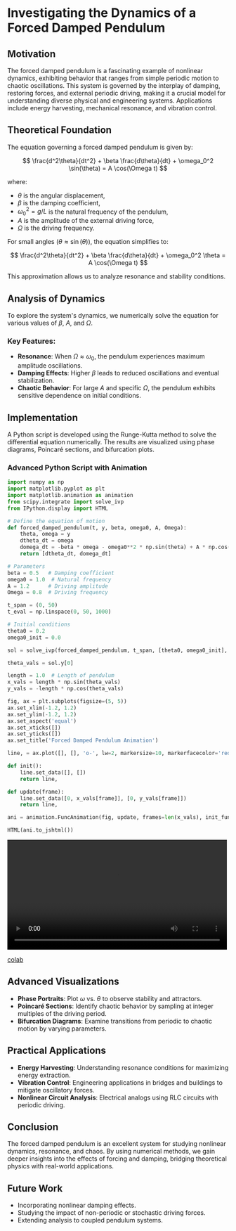 # Investigating the Dynamics of a Forced Damped Pendulum

## Motivation
The forced damped pendulum is a fascinating example of nonlinear dynamics, exhibiting behavior that ranges from simple periodic motion to chaotic oscillations. This system is governed by the interplay of damping, restoring forces, and external periodic driving, making it a crucial model for understanding diverse physical and engineering systems. Applications include energy harvesting, mechanical resonance, and vibration control.

## Theoretical Foundation
The equation governing a forced damped pendulum is given by:

$$
\frac{d^2\theta}{dt^2} + \beta \frac{d\theta}{dt} + \omega_0^2 \sin(\theta) = A \cos(\Omega t)
$$

where:
- $\theta$ is the angular displacement,
- $\beta$ is the damping coefficient,
- $\omega_0^2 = g/L$ is the natural frequency of the pendulum,
- $A$ is the amplitude of the external driving force,
- $\Omega$ is the driving frequency.

For small angles ($\theta \approx \sin(\theta)$), the equation simplifies to:

$$
\frac{d^2\theta}{dt^2} + \beta \frac{d\theta}{dt} + \omega_0^2 \theta = A \cos(\Omega t)
$$

This approximation allows us to analyze resonance and stability conditions.

## Analysis of Dynamics
To explore the system's dynamics, we numerically solve the equation for various values of $\beta$, $A$, and $\Omega$.

### Key Features:
- **Resonance**: When $\Omega \approx \omega_0$, the pendulum experiences maximum amplitude oscillations.
- **Damping Effects**: Higher $\beta$ leads to reduced oscillations and eventual stabilization.
- **Chaotic Behavior**: For large $A$ and specific $\Omega$, the pendulum exhibits sensitive dependence on initial conditions.

## Implementation
A Python script is developed using the Runge-Kutta method to solve the differential equation numerically. The results are visualized using phase diagrams, Poincaré sections, and bifurcation plots.

### Advanced Python Script with Animation
```python
import numpy as np
import matplotlib.pyplot as plt
import matplotlib.animation as animation
from scipy.integrate import solve_ivp
from IPython.display import HTML

# Define the equation of motion
def forced_damped_pendulum(t, y, beta, omega0, A, Omega):
    theta, omega = y
    dtheta_dt = omega
    domega_dt = -beta * omega - omega0**2 * np.sin(theta) + A * np.cos(Omega * t)
    return [dtheta_dt, domega_dt]

# Parameters
beta = 0.5   # Damping coefficient
omega0 = 1.0  # Natural frequency
A = 1.2      # Driving amplitude
Omega = 0.8  # Driving frequency

t_span = (0, 50)
t_eval = np.linspace(0, 50, 1000)

# Initial conditions
theta0 = 0.2
omega0_init = 0.0

sol = solve_ivp(forced_damped_pendulum, t_span, [theta0, omega0_init], t_eval=t_eval, args=(beta, omega0, A, Omega))

theta_vals = sol.y[0]

length = 1.0  # Length of pendulum
x_vals = length * np.sin(theta_vals)
y_vals = -length * np.cos(theta_vals)

fig, ax = plt.subplots(figsize=(5, 5))
ax.set_xlim(-1.2, 1.2)
ax.set_ylim(-1.2, 1.2)
ax.set_aspect('equal')
ax.set_xticks([])
ax.set_yticks([])
ax.set_title('Forced Damped Pendulum Animation')

line, = ax.plot([], [], 'o-', lw=2, markersize=10, markerfacecolor='red')

def init():
    line.set_data([], [])
    return line,

def update(frame):
    line.set_data([0, x_vals[frame]], [0, y_vals[frame]])
    return line,

ani = animation.FuncAnimation(fig, update, frames=len(x_vals), init_func=init, interval=30, blit=True)

HTML(ani.to_jshtml())
```
<video width="500" controls>
    <source src="https://github.com/IIISRO/solutions_repo/raw/refs/heads/main/docs/media/forceddamped.mp4" type="video/mp4">
</video>

[colab](https://colab.research.google.com/drive/14JCdB3p2wlOL98uMvpiJflb4J5cvPyf0?authuser=0)

## Advanced Visualizations
- **Phase Portraits**: Plot $\omega$ vs. $\theta$ to observe stability and attractors.
- **Poincaré Sections**: Identify chaotic behavior by sampling at integer multiples of the driving period.
- **Bifurcation Diagrams**: Examine transitions from periodic to chaotic motion by varying parameters.

## Practical Applications
- **Energy Harvesting**: Understanding resonance conditions for maximizing energy extraction.
- **Vibration Control**: Engineering applications in bridges and buildings to mitigate oscillatory forces.
- **Nonlinear Circuit Analysis**: Electrical analogs using RLC circuits with periodic driving.

## Conclusion
The forced damped pendulum is an excellent system for studying nonlinear dynamics, resonance, and chaos. By using numerical methods, we gain deeper insights into the effects of forcing and damping, bridging theoretical physics with real-world applications.

## Future Work
- Incorporating nonlinear damping effects.
- Studying the impact of non-periodic or stochastic driving forces.
- Extending analysis to coupled pendulum systems.
```